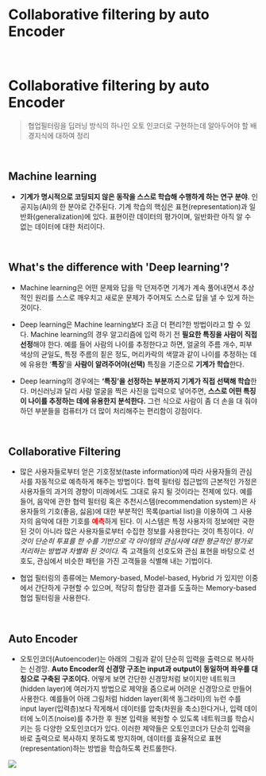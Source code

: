 # Collaborative filtering by auto Encoder


​	

# Collaborative filtering by auto Encoder

> 협업필터링을 딥러닝 방식의 하나인 오토 인코더로 구현하는데 알아두어야 할 배경지식에 대하여 정리

​	

## Machine learning

- **기계가 명시적으로 코딩되지 않은 동작을 스스로 학습해 수행하게 하는 연구 분야**. 인공지능(AI)의 한 분야로 간주된다. 
  기계 학습의 핵심은 표현(representation)과 일반화(generalization)에 있다. 표현이란 데이터의 평가이며, 일반화란 아직 알 수 없는 데이터에 대한 처리이다.

  ​			

## What's the difference with 'Deep learning'?

- Machine learning은 어떤 문제와 답을 막 던져주면 기계가 계속 풀어내면서 추상적인 원리를 스스로 깨우치고 새로운 문제가 주어져도 스스로 답을 낼 수 있게 하는 것이다.

- Deep learning은 Machine learning보다 조금 더 편리?한 방법이라고 할 수 있다. 
  Machine learning의 경우 알고리즘에 입력 하기 전 **필요한 특징을 사람이 직접 선정**해야 한다. 
  예를 들어 사람의 나이를 추정한다고 하면, 얼굴의 주름 개수, 피부 색상의 균일도, 특정 주름의 짙은 정도, 머리카락의 색깔과 같이 나이를 추정하는 데에 유용한 ‘**특징**’을 **사람이 알려주어야(선택)** 특징을 기준으로 <b>기계가 학습</b>한다.

- Deep learning의 경우에는 **‘특징’을 선정하는 부분까지 기계가 직접 선택해 학습**한다. 머신러닝과 달리 사람 얼굴을 찍은 사진을 입력으로 넣어주면, **스스로 어떤 특징이 나이를 추정하는 데에 유용한지 분석한다.** 그런 식으로 사람이 좀 더 손을 대 줘야 하던 부분들을 컴퓨터가 더 많이 처리해주는 편리함이 강점이다.

  ​				

## Collaborative Filtering

- 많은 사용자들로부터 얻은 기호정보(taste information)에 따라 사용자들의 관심사를 자동적으로 예측하게 해주는 방법이다.
  협력 필터링 접근법의 근본적인 가정은 사용자들의 과거의 경향이 미래에서도 그대로 유지 될 것이라는 전제에 있다. 예를 들어, 음악에 관한 협력 필터링 혹은 추천시스템(recommendation system)은 사용자들의 기호(좋음, 싫음)에 대한 부분적인 목록(partial list)을 이용하여 그 사용자의 음악에 대한 기호를 <span style="color:red"><b>예측</b></span>하게 된다. 이 시스템은 특정 사용자의 정보에만 국한 된 것이 아니라 많은 사용자들로부터 수집한 정보를 사용한다는 것이 특징이다. 
  _이것이 단순히 투표를 한 수를 기반으로 각 아이템의 관심사에 대한 평균적인 평가로 처리하는 방법과 차별화 된 것이다._ 즉 고객들의 선호도와 관심 표현을 바탕으로 선호도, 관심에서 비슷한 패턴을 가진 고객들을 식별해 내는 기법이다.

- 협업 필터링의 종류에는 Memory-based, Model-based, Hybrid 가 있지만 이중에서 간단하게 구현할 수 있으며, 적당히 합당한 결과를 도출하는 Memory-based 협업 필터링을 사용한다.

  ​					

## Auto Encoder

- 오토인코더(Autoencoder)는 아래의 그림과 같이 단순히 입력을 출력으로 복사하는 신경망. <b>Auto Encoder의 신경망 구조는 input과 output이 동일하며 좌우를 대칭으로 구축된 구조이다.</b>
  어떻게 보면 간단한 신경망처럼 보이지만 네트워크(hidden layer)에 여러가지 방법으로 제약을 줌으로써 어려운 신경망으로 만들어 사용한다. 
  예를들어 아래 그림처럼 hidden layer(회색 동그라미)의 뉴런 수를 input layer(입력층)보다 작게해서 데이터를 압축(차원을 축소)한다거나, 입력 데이터에 노이즈(noise)를 추가한 후 원본 입력을 복원할 수 있도록 네트워크를 학습시키는 등 다양한 오토인코더가 있다.
  이러한 제약들은 오토인코더가 단순히 입력을 바로 출력으로 복사하지 못하도록 방지하며, 데이터를 효율적으로 표현(representation)하는 방법을 학습하도록 컨트롤한다.

<image src="https://t1.daumcdn.net/cfile/tistory/996C93475BDC97C00A" style="display: block; margin: 10px auto;">


